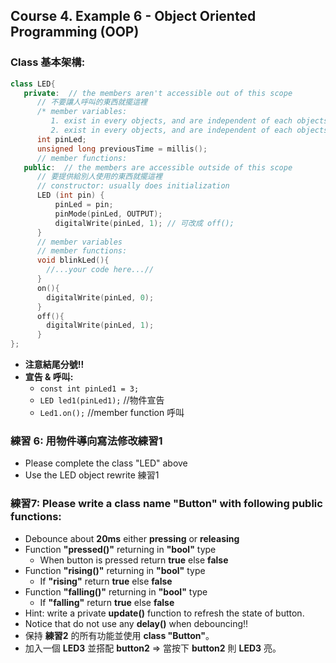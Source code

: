 ## Course 4. Example 6 - Object Oriented Programming (OOP)
### Class 基本架構:

``` C++
class LED{
   private:  // the members aren't accessible out of this scope
      // 不要讓人呼叫的東西就擺這裡
      /* member variables: 
         1. exist in every objects, and are independent of each objects 
         2. exist in every objects, and are independent of each objects */
      int pinLed;
      unsigned long previousTime = millis();
      // member functions:
   public:  // the members are accessible outside of this scope
      // 要提供給別人使用的東西就擺這裡
      // constructor: usually does initialization
      LED (int pin) {
          pinLed = pin;
          pinMode(pinLed, OUTPUT);
          digitalWrite(pinLed, 1); // 可改成 off();
      }
      // member variables
      // member functions:
      void blinkLed(){
        //...your code here...//
      }
      on(){
        digitalWrite(pinLed, 0);
      }
      off(){
        digitalWrite(pinLed, 1);    
      }
};
```
- **注意結尾分號!!**
- **宣告 & 呼叫:**
  - `const int pinLed1 = 3;`
  - `LED led1(pinLed1);` //物件宣告 
  - `Led1.on();` //member function 呼叫 

### 練習 6: 用物件導向寫法修改練習1
 - Please complete the class "LED"  above
 - Use the LED object rewrite 練習1


### 練習7: Please write a class name "Button" with following public functions:
  - Debounce about **20ms** either **pressing** or **releasing**
  - Function **"pressed()"** returning in **"bool"** type
    - When button is pressed return **true** else **false**
  - Function **"rising()"** returning in **"bool"** type
    - If **"rising"** return **true** else **false**
  - Function **"falling()"** returning in **"bool"** type
    - If **"falling"** return **true** else **false**
  - Hint: write a private **update()** function to refresh the state of button.
  - Notice that do not use any **delay()** when debouncing!!
  - 保持 **練習2** 的所有功能並使用 **class "Button"**。
  - 加入一個 **LED3** 並搭配 **button2** => 當按下 **button2** 則 **LED3** 亮。
